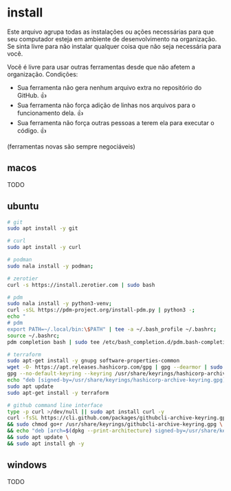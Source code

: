 # install
Este arquivo agrupa todas as instalações ou ações necessárias para que seu computador esteja em ambiente de desenvolvimento na organização.  
Se sinta livre para não instalar qualquer coisa que não seja necessária para você.  

Você é livre para usar outras ferramentas desde que não afetem a organização. Condições:  
- Sua ferramenta não gera nenhum arquivo extra no repositório do GitHub. 👍  
- Sua ferramenta não força adição de linhas nos arquivos para o funcionamento dela. 👍  
- Sua ferramenta não força outras pessoas a terem ela para executar o código. 👍  

(ferramentas novas são sempre negociáveis)

## macos
TODO

## ubuntu
```bash
# git
sudo apt install -y git

# curl
sudo apt install -y curl

# podman
sudo nala install -y podman;

# zerotier
curl -s https://install.zerotier.com | sudo bash

# pdm
sudo nala install -y python3-venv;
curl -sSL https://pdm-project.org/install-pdm.py | python3 -;
echo "
# pdm
export PATH=~/.local/bin:\$PATH" | tee -a ~/.bash_profile ~/.bashrc;
source ~/.bashrc;
pdm completion bash | sudo tee /etc/bash_completion.d/pdm.bash-completion;

# terraform
sudo apt-get install -y gnupg software-properties-common
wget -O- https://apt.releases.hashicorp.com/gpg | gpg --dearmor | sudo tee /usr/share/keyrings/hashicorp-archive-keyring.gpg > /dev/null
gpg --no-default-keyring --keyring /usr/share/keyrings/hashicorp-archive-keyring.gpg --fingerprint
echo "deb [signed-by=/usr/share/keyrings/hashicorp-archive-keyring.gpg] https://apt.releases.hashicorp.com $(lsb_release -cs) main" | sudo tee /etc/apt/sources.list.d/hashicorp.list
sudo apt update
sudo apt-get install -y terraform

# github command line interface
type -p curl >/dev/null || sudo apt install curl -y
curl -fsSL https://cli.github.com/packages/githubcli-archive-keyring.gpg | sudo dd of=/usr/share/keyrings/githubcli-archive-keyring.gpg \
&& sudo chmod go+r /usr/share/keyrings/githubcli-archive-keyring.gpg \
&& echo "deb [arch=$(dpkg --print-architecture) signed-by=/usr/share/keyrings/githubcli-archive-keyring.gpg] https://cli.github.com/packages stable main" | sudo tee /etc/apt/sources.list.d/github-cli.list > /dev/null \
&& sudo apt update \
&& sudo apt install gh -y
```

## windows
TODO
